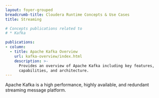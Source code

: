 ```yaml
---
layout: foyer-grouped
breadcrumb-title: Cloudera Runtime Concepts & Use Cases
title: Streaming

# Concepts publications related to
# * Kafka

publications:
- column:
  - title: Apache Kafka Overview
    url: kafka-overview/index.html
    description: >-
      Provides an overview of Apache Kafka including key features,
      capabilities, and architecture.
---
```

Apache Kafka is a high performance, highly available, and redundant
streaming message platform.
